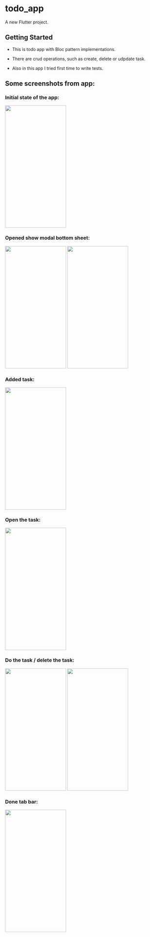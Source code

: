 # todo_app

A new Flutter project.

## Getting Started

- This is todo app with Bloc pattern implementations. 

- There are crud operations, such as create, delete or udpdate task.  

- Also in this app I tried first time to write tests.

## Some screenshots from app:
### Initial state of the app:
<img src="https://cdn.discordapp.com/attachments/1055860626049740840/1076202674732679178/Screenshot_1676657098.png" width="200" height="400" />

### Opened show modal bottom sheet:
<img src="https://cdn.discordapp.com/attachments/1055860626049740840/1076203121283453048/Screenshot_1676657126.png" width="200" height="400" />    
<img src="https://cdn.discordapp.com/attachments/1055860626049740840/1076203121509941371/Screenshot_1676657165.png" width="200" height="400" />

### Added task:
<img src="https://cdn.discordapp.com/attachments/1055860626049740840/1076203121753202779/Screenshot_1676657171.png" width="200" height="400" />

### Open the task:
<img src="https://cdn.discordapp.com/attachments/1055860626049740840/1076203121971318874/Screenshot_1676657175.png" width="200" height="400" />

### Do the task / delete the task:
<img src="https://cdn.discordapp.com/attachments/1055860626049740840/1076203122176835666/Screenshot_1676657190.png" width="200" height="400" />
<img src="https://cdn.discordapp.com/attachments/1055860626049740840/1076203121086308402/Screenshot_1676657202.png" width="200" height="400" />

### Done tab bar:
<img src="https://cdn.discordapp.com/attachments/1055860626049740840/1076203122399125664/Screenshot_1676657193.png" width="200" height="400" />




